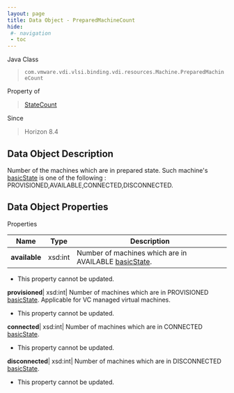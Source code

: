 ```yaml
---
layout: page
title: Data Object - PreparedMachineCount
hide:
 #- navigation
 - toc
---
```






Java Class  
> `com.vmware.vdi.vlsi.binding.vdi.resources.Machine.PreparedMachineCount`

Property of  
> [StateCount](vdi.resources.Machine.StateCount.md#field_detail)

Since  
> Horizon 8.4


## Data Object Description 

Number of the machines which are in prepared state. Such machine's [basicState](vdi.resources.Machine.MachineBase.md#basicState) is one of the following : PROVISIONED,AVAILABLE,CONNECTED,DISCONNECTED. 

## Data Object Properties

Properties

Name |  Type |  Description   
---|---|---  
**available**|  xsd:int|  Number of machines which are in AVAILABLE [basicState](vdi.resources.Machine.MachineBase.md#basicState).   


* This property cannot be updated.

  
**provisioned**|  xsd:int|  Number of machines which are in PROVISIONED [basicState](vdi.resources.Machine.MachineBase.md#basicState). Applicable for VC managed virtual machines.   


* This property cannot be updated.

  
**connected**|  xsd:int|  Number of machines which are in CONNECTED [basicState](vdi.resources.Machine.MachineBase.md#basicState).   


* This property cannot be updated.

  
**disconnected**|  xsd:int|  Number of machines which are in DISCONNECTED [basicState](vdi.resources.Machine.MachineBase.md#basicState).   


* This property cannot be updated.

  
  
  
 
  
  
